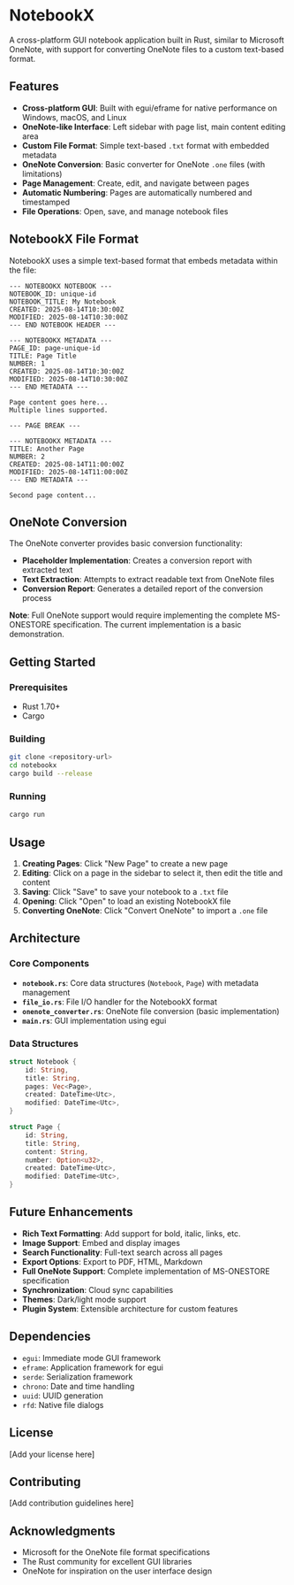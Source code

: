 # NotebookX

A cross-platform GUI notebook application built in Rust, similar to Microsoft OneNote, with support for converting OneNote files to a custom text-based format.

## Features

- **Cross-platform GUI**: Built with egui/eframe for native performance on Windows, macOS, and Linux
- **OneNote-like Interface**: Left sidebar with page list, main content editing area
- **Custom File Format**: Simple text-based `.txt` format with embedded metadata
- **OneNote Conversion**: Basic converter for OneNote `.one` files (with limitations)
- **Page Management**: Create, edit, and navigate between pages
- **Automatic Numbering**: Pages are automatically numbered and timestamped
- **File Operations**: Open, save, and manage notebook files

## NotebookX File Format

NotebookX uses a simple text-based format that embeds metadata within the file:

```
--- NOTEBOOKX NOTEBOOK ---
NOTEBOOK_ID: unique-id
NOTEBOOK_TITLE: My Notebook
CREATED: 2025-08-14T10:30:00Z
MODIFIED: 2025-08-14T10:30:00Z
--- END NOTEBOOK HEADER ---

--- NOTEBOOKX METADATA ---
PAGE_ID: page-unique-id
TITLE: Page Title
NUMBER: 1
CREATED: 2025-08-14T10:30:00Z
MODIFIED: 2025-08-14T10:30:00Z
--- END METADATA ---

Page content goes here...
Multiple lines supported.

--- PAGE BREAK ---

--- NOTEBOOKX METADATA ---
TITLE: Another Page
NUMBER: 2
CREATED: 2025-08-14T11:00:00Z
MODIFIED: 2025-08-14T11:00:00Z
--- END METADATA ---

Second page content...
```

## OneNote Conversion

The OneNote converter provides basic conversion functionality:

- **Placeholder Implementation**: Creates a conversion report with extracted text
- **Text Extraction**: Attempts to extract readable text from OneNote files
- **Conversion Report**: Generates a detailed report of the conversion process

**Note**: Full OneNote support would require implementing the complete MS-ONESTORE specification. The current implementation is a basic demonstration.

## Getting Started

### Prerequisites

- Rust 1.70+ 
- Cargo

### Building

```bash
git clone <repository-url>
cd notebookx
cargo build --release
```

### Running

```bash
cargo run
```

## Usage

1. **Creating Pages**: Click "New Page" to create a new page
2. **Editing**: Click on a page in the sidebar to select it, then edit the title and content
3. **Saving**: Click "Save" to save your notebook to a `.txt` file
4. **Opening**: Click "Open" to load an existing NotebookX file
5. **Converting OneNote**: Click "Convert OneNote" to import a `.one` file

## Architecture

### Core Components

- **`notebook.rs`**: Core data structures (`Notebook`, `Page`) with metadata management
- **`file_io.rs`**: File I/O handler for the NotebookX format
- **`onenote_converter.rs`**: OneNote file conversion (basic implementation)
- **`main.rs`**: GUI implementation using egui

### Data Structures

```rust
struct Notebook {
    id: String,
    title: String,
    pages: Vec<Page>,
    created: DateTime<Utc>,
    modified: DateTime<Utc>,
}

struct Page {
    id: String,
    title: String,
    content: String,
    number: Option<u32>,
    created: DateTime<Utc>,
    modified: DateTime<Utc>,
}
```

## Future Enhancements

- **Rich Text Formatting**: Add support for bold, italic, links, etc.
- **Image Support**: Embed and display images
- **Search Functionality**: Full-text search across all pages
- **Export Options**: Export to PDF, HTML, Markdown
- **Full OneNote Support**: Complete implementation of MS-ONESTORE specification
- **Synchronization**: Cloud sync capabilities
- **Themes**: Dark/light mode support
- **Plugin System**: Extensible architecture for custom features

## Dependencies

- `egui`: Immediate mode GUI framework
- `eframe`: Application framework for egui
- `serde`: Serialization framework
- `chrono`: Date and time handling
- `uuid`: UUID generation
- `rfd`: Native file dialogs

## License

[Add your license here]

## Contributing

[Add contribution guidelines here]

## Acknowledgments

- Microsoft for the OneNote file format specifications
- The Rust community for excellent GUI libraries
- OneNote for inspiration on the user interface design